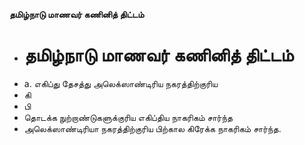 **தமிழ்நாடு மாணவர் கணினித் திட்டம்**
- # தமிழ்நாடு மாணவர் கணினித் திட்டம்
- a. எகிப்து தேசத்து அலெக்ஸாண்டிரிய நகரத்திற்குரிய
- கி
- பி
- தொடக்க நுற்றாண்டுகளுக்குரிய எகிப்திய நாகரிகம் சார்ந்த
- அலெக்ஸாண்டிரியா நகரத்திற்குரிய பிற்கால கிரேக்க நாகரிகம் சார்ந்த.

